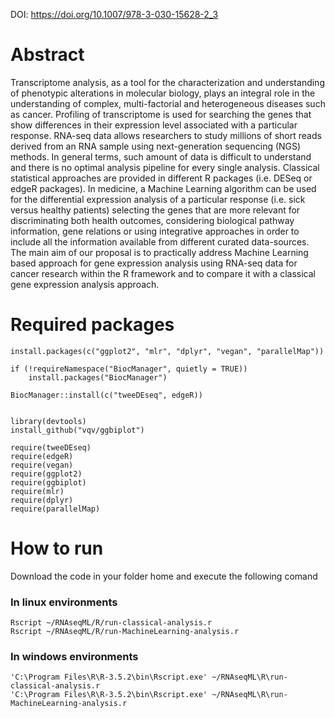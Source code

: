 DOI: https://doi.org/10.1007/978-3-030-15628-2_3


# Abstract

Transcriptome analysis, as a tool for the characterization and understanding of phenotypic alterations in molecular biology, plays an integral role in the understanding of complex, multi-factorial and heterogeneous diseases such as cancer. Profiling of transcriptome is used for searching the genes that show differences in their expression level associated with a particular response. RNA-seq data allows researchers to study millions of short reads derived from an RNA sample using next-generation sequencing (NGS) methods. In general terms, such amount of data is difficult to understand and there is no optimal analysis pipeline for every single analysis. Classical statistical approaches are provided in different R packages (i.e. DESeq or edgeR packages). In medicine, a Machine Learning algorithm can be used for the differential expression analysis of a particular response (i.e. sick versus healthy patients) selecting the genes that are more relevant for discriminating both health outcomes, considering biological pathway information, gene relations or using integrative approaches in order to include all the information available from different curated data-sources. The main aim of our proposal is to practically address Machine Learning based approach for gene expression analysis using RNA-seq data for cancer research within the R framework and to compare it with a classical gene expression analysis approach.

# Required packages

```{r}
install.packages(c("ggplot2", "mlr", "dplyr", "vegan", "parallelMap"))

if (!requireNamespace("BiocManager", quietly = TRUE))
    install.packages("BiocManager")

BiocManager::install(c("tweeDEseq", edgeR))


library(devtools)
install_github("vqv/ggbiplot")
```


```{r }
require(tweeDEseq)
require(edgeR)
require(vegan)
require(ggplot2)
require(ggbiplot)
require(mlr)
require(dplyr)
require(parallelMap)
```


# How to run

Download the code in your folder home and execute the following comand

### In linux environments

```{bash }
Rscript ~/RNAseqML/R/run-classical-analysis.r
Rscript ~/RNAseqML/R/run-MachineLearning-analysis.r
```

### In windows environments
```{bash}
'C:\Program Files\R\R-3.5.2\bin\Rscript.exe' ~/RNAseqML\R\run-classical-analysis.r
'C:\Program Files\R\R-3.5.2\bin\Rscript.exe' ~/RNAseqML\R\run-MachineLearning-analysis.r
```